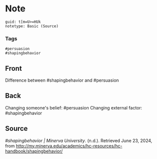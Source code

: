 # Note
```
guid: t[m=U>=HUk
notetype: Basic (Source)
```

### Tags
```
#persuasion
#shapingbehavior
```

## Front
Difference between #shapingbehavior and #persuasion

## Back
Changing someone's belief: #persuasion
Changing external factor: #shapingbehavior

## Source
<div>
<div><i>#shapingbehavior | Minerva University</i>. (n.d.). Retrieved June 23, 2024, from <a href="http://my.minerva.edu/academics/hc-resources/hc-handbook/shapingbehavior/">http://my.minerva.edu/academics/hc-resources/hc-handbook/shapingbehavior/</a></div>
</div>
